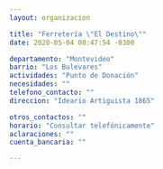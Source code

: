```yaml
---
layout: organizacion

title: "Ferretería \"El Destino\""
date: 2020-05-04 00:47:54 -0300

departamento: "Montevideo"
barrio: "Los Bulevares"
actividades: "Punto de Donación"
necesidades: ""
telefono_contacto: ""
direccion: "Ideario Artiguista 1865"

otros_contactos: ""
horario: "Consultar telefónicamente"
aclaraciones: ""
cuenta_bancaria: ""

---
```

